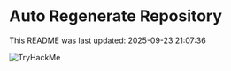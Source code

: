 # Auto Regenerate Repository

This README was last updated: 2025-09-23 21:07:36

 ![TryHackMe](https://tryhackme.com/badge/533634)